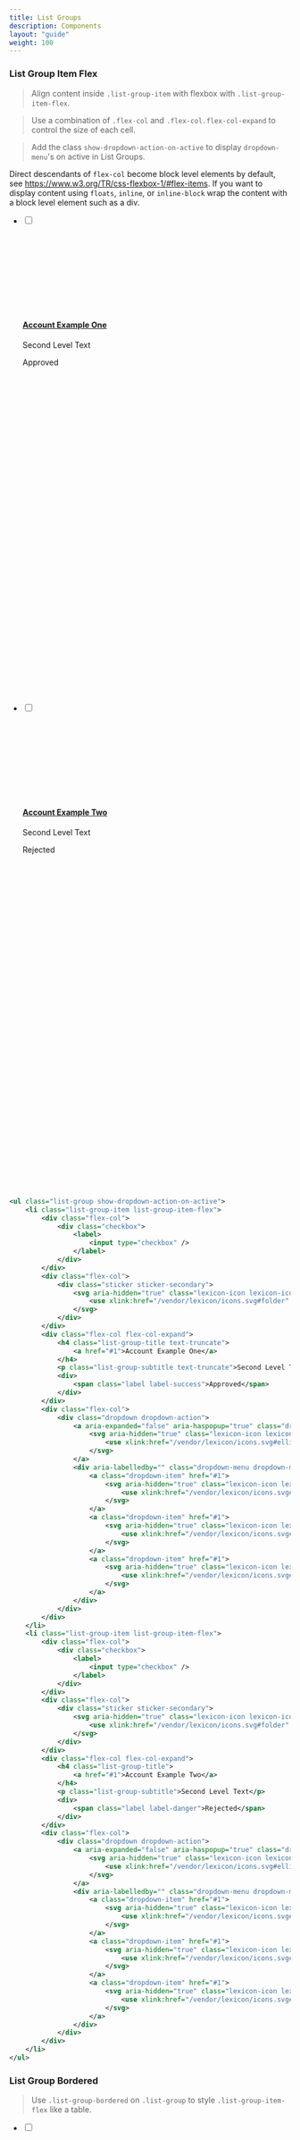 ```yaml
---
title: List Groups
description: Components
layout: "guide"
weight: 100
---
```


<article id="list-group-item-flex">

### List Group Item Flex

> Align content inside `.list-group-item` with flexbox with `.list-group-item-flex`.

> Use a combination of `.flex-col` and `.flex-col.flex-col-expand` to control the size of each cell.

> Add the class `show-dropdown-action-on-active` to display `dropdown-menu`'s on active in List Groups.

<div class="alert alert-warning">
	Direct descendants of <code>flex-col</code> become block level elements by default, see <a href="https://www.w3.org/TR/css-flexbox-1/#flex-items">https://www.w3.org/TR/css-flexbox-1/#flex-items</a>. If you want to display content using <code>floats</code>, <code>inline</code>, or <code>inline-block</code> wrap the content with a block level element such as a div.
</div>

<ul class="list-group show-dropdown-action-on-active">
	<li class="list-group-item list-group-item-flex">
		<div class="flex-col">
			<div class="checkbox">
				<label>
					<input type="checkbox" />
				</label>
			</div>
		</div>
		<div class="flex-col">
			<div class="sticker sticker-secondary">
				<svg aria-hidden="true" class="lexicon-icon lexicon-icon-folder">
					<use xlink:href="/vendor/lexicon/icons.svg#folder" />
				</svg>
			</div>
		</div>
		<div class="flex-col flex-col-expand">
			<h4 class="list-group-title text-truncate">
				<a href="#1">Account Example One</a>
			</h4>
			<p class="list-group-subtitle text-truncate">Second Level Text</p>
			<div>
				<span class="label label-success">Approved</span>
			</div>
		</div>
		<div class="flex-col">
			<div class="dropdown dropdown-action">
				<a aria-expanded="false" aria-haspopup="true" class="dropdown-toggle" data-toggle="dropdown" href="#1" id="dropdownAction1" role="button">
					<svg aria-hidden="true" class="lexicon-icon lexicon-icon-ellipsis-v">
						<use xlink:href="/vendor/lexicon/icons.svg#ellipsis-v" />
					</svg>
				</a>
				<div aria-labelledby="" class="dropdown-menu dropdown-menu-horizontal dropdown-menu-left-side-middle dropdown-menu-unstyled">
					<a class="dropdown-item" href="#1">
						<svg aria-hidden="true" class="lexicon-icon lexicon-icon-trash">
							<use xlink:href="/vendor/lexicon/icons.svg#trash" />
						</svg>
					</a>
					<a class="dropdown-item" href="#1">
						<svg aria-hidden="true" class="lexicon-icon lexicon-icon-download">
							<use xlink:href="/vendor/lexicon/icons.svg#download" />
						</svg>
					</a>
					<a class="dropdown-item" href="#1">
						<svg aria-hidden="true" class="lexicon-icon lexicon-icon-info-circle-open">
							<use xlink:href="/vendor/lexicon/icons.svg#info-circle-open" />
						</svg>
					</a>
				</div>
			</div>
		</div>
	</li>
	<li class="list-group-item list-group-item-flex">
		<div class="flex-col">
			<div class="checkbox">
				<label>
					<input type="checkbox" />
				</label>
			</div>
		</div>
		<div class="flex-col">
			<div class="sticker sticker-secondary">
				<svg aria-hidden="true" class="lexicon-icon lexicon-icon-folder">
					<use xlink:href="/vendor/lexicon/icons.svg#folder" />
				</svg>
			</div>
		</div>
		<div class="flex-col flex-col-expand">
			<h4 class="list-group-title">
				<a href="#1">Account Example Two</a>
			</h4>
			<p class="list-group-subtitle">Second Level Text</p>
			<div>
				<span class="label label-danger">Rejected</span>
			</div>
		</div>
		<div class="flex-col">
			<div class="dropdown dropdown-action">
				<a aria-expanded="false" aria-haspopup="true" class="dropdown-toggle" data-toggle="dropdown" href="#1" id="dropdownAction1" role="button">
					<svg aria-hidden="true" class="lexicon-icon lexicon-icon-ellipsis-v">
						<use xlink:href="/vendor/lexicon/icons.svg#ellipsis-v" />
					</svg>
				</a>
				<div aria-labelledby="" class="dropdown-menu dropdown-menu-horizontal dropdown-menu-left-side-middle dropdown-menu-unstyled">
					<a class="dropdown-item" href="#1">
						<svg aria-hidden="true" class="lexicon-icon lexicon-icon-trash">
							<use xlink:href="/vendor/lexicon/icons.svg#trash" />
						</svg>
					</a>
					<a class="dropdown-item" href="#1">
						<svg aria-hidden="true" class="lexicon-icon lexicon-icon-download">
							<use xlink:href="/vendor/lexicon/icons.svg#download" />
						</svg>
					</a>
					<a class="dropdown-item" href="#1">
						<svg aria-hidden="true" class="lexicon-icon lexicon-icon-info-circle-open">
							<use xlink:href="/vendor/lexicon/icons.svg#info-circle-open" />
						</svg>
					</a>
				</div>
			</div>
		</div>
	</li>
</ul>

```xml
<ul class="list-group show-dropdown-action-on-active">
	<li class="list-group-item list-group-item-flex">
		<div class="flex-col">
			<div class="checkbox">
				<label>
					<input type="checkbox" />
				</label>
			</div>
		</div>
		<div class="flex-col">
			<div class="sticker sticker-secondary">
				<svg aria-hidden="true" class="lexicon-icon lexicon-icon-folder">
					<use xlink:href="/vendor/lexicon/icons.svg#folder" />
				</svg>
			</div>
		</div>
		<div class="flex-col flex-col-expand">
			<h4 class="list-group-title text-truncate">
				<a href="#1">Account Example One</a>
			</h4>
			<p class="list-group-subtitle text-truncate">Second Level Text</p>
			<div>
				<span class="label label-success">Approved</span>
			</div>
		</div>
		<div class="flex-col">
			<div class="dropdown dropdown-action">
				<a aria-expanded="false" aria-haspopup="true" class="dropdown-toggle" data-toggle="dropdown" href="#1" id="dropdownAction1" role="button">
					<svg aria-hidden="true" class="lexicon-icon lexicon-icon-ellipsis-v">
						<use xlink:href="/vendor/lexicon/icons.svg#ellipsis-v" />
					</svg>
				</a>
				<div aria-labelledby="" class="dropdown-menu dropdown-menu-horizontal dropdown-menu-left-side-middle dropdown-menu-unstyled">
					<a class="dropdown-item" href="#1">
						<svg aria-hidden="true" class="lexicon-icon lexicon-icon-trash">
							<use xlink:href="/vendor/lexicon/icons.svg#trash" />
						</svg>
					</a>
					<a class="dropdown-item" href="#1">
						<svg aria-hidden="true" class="lexicon-icon lexicon-icon-download">
							<use xlink:href="/vendor/lexicon/icons.svg#download" />
						</svg>
					</a>
					<a class="dropdown-item" href="#1">
						<svg aria-hidden="true" class="lexicon-icon lexicon-icon-info-circle-open">
							<use xlink:href="/vendor/lexicon/icons.svg#info-circle-open" />
						</svg>
					</a>
				</div>
			</div>
		</div>
	</li>
	<li class="list-group-item list-group-item-flex">
		<div class="flex-col">
			<div class="checkbox">
				<label>
					<input type="checkbox" />
				</label>
			</div>
		</div>
		<div class="flex-col">
			<div class="sticker sticker-secondary">
				<svg aria-hidden="true" class="lexicon-icon lexicon-icon-folder">
					<use xlink:href="/vendor/lexicon/icons.svg#folder" />
				</svg>
			</div>
		</div>
		<div class="flex-col flex-col-expand">
			<h4 class="list-group-title">
				<a href="#1">Account Example Two</a>
			</h4>
			<p class="list-group-subtitle">Second Level Text</p>
			<div>
				<span class="label label-danger">Rejected</span>
			</div>
		</div>
		<div class="flex-col">
			<div class="dropdown dropdown-action">
				<a aria-expanded="false" aria-haspopup="true" class="dropdown-toggle" data-toggle="dropdown" href="#1" id="dropdownAction1" role="button">
					<svg aria-hidden="true" class="lexicon-icon lexicon-icon-ellipsis-v">
						<use xlink:href="/vendor/lexicon/icons.svg#ellipsis-v" />
					</svg>
				</a>
				<div aria-labelledby="" class="dropdown-menu dropdown-menu-horizontal dropdown-menu-left-side-middle dropdown-menu-unstyled">
					<a class="dropdown-item" href="#1">
						<svg aria-hidden="true" class="lexicon-icon lexicon-icon-trash">
							<use xlink:href="/vendor/lexicon/icons.svg#trash" />
						</svg>
					</a>
					<a class="dropdown-item" href="#1">
						<svg aria-hidden="true" class="lexicon-icon lexicon-icon-download">
							<use xlink:href="/vendor/lexicon/icons.svg#download" />
						</svg>
					</a>
					<a class="dropdown-item" href="#1">
						<svg aria-hidden="true" class="lexicon-icon lexicon-icon-info-circle-open">
							<use xlink:href="/vendor/lexicon/icons.svg#info-circle-open" />
						</svg>
					</a>
				</div>
			</div>
		</div>
	</li>
</ul>
```

</article>


<article id="list-group-bordered">

### List Group Bordered

> Use `.list-group-bordered` on `.list-group` to style `.list-group-item-flex` like a table.

<ul class="list-group list-group-bordered show-dropdown-action-on-active">
	<li class="list-group-item list-group-item-flex">
		<div class="flex-col">
			<div class="checkbox">
				<label>
					<input type="checkbox" />
				</label>
			</div>
		</div>
		<div class="flex-col">
			<div class="sticker sticker-secondary">
				<svg aria-hidden="true" class="lexicon-icon lexicon-icon-folder">
					<use xlink:href="/vendor/lexicon/icons.svg#folder" />
				</svg>
			</div>
		</div>
		<div class="flex-col flex-col-expand">
			<h4 class="list-group-title truncate-text">
				<a href="#1">Account Example One</a>
			</h4>
			<p class="list-group-subtitle truncate-text">Second Level Text</p>
			<div>
				<span class="label label-warning">Pending</span>
			</div>
		</div>
		<div class="flex-col">
			<div class="dropdown dropdown-action">
				<a aria-expanded="false" aria-haspopup="true" class="dropdown-toggle" data-toggle="dropdown" href="#1" id="dropdownAction1" role="button">
					<svg aria-hidden="true" class="lexicon-icon lexicon-icon-ellipsis-v">
						<use xlink:href="/vendor/lexicon/icons.svg#ellipsis-v" />
					</svg>
				</a>
				<div aria-labelledby="" class="dropdown-menu dropdown-menu-horizontal dropdown-menu-left-side-middle dropdown-menu-unstyled">
					<a class="dropdown-item" href="#1">
						<svg aria-hidden="true" class="lexicon-icon lexicon-icon-trash">
							<use xlink:href="/vendor/lexicon/icons.svg#trash" />
						</svg>
					</a>
					<a class="dropdown-item" href="#1">
						<svg aria-hidden="true" class="lexicon-icon lexicon-icon-download">
							<use xlink:href="/vendor/lexicon/icons.svg#download" />
						</svg>
					</a>
					<a class="dropdown-item" href="#1">
						<svg aria-hidden="true" class="lexicon-icon lexicon-icon-info-circle-open">
							<use xlink:href="/vendor/lexicon/icons.svg#info-circle-open" />
						</svg>
					</a>
				</div>
			</div>
		</div>
	</li>
	<li class="list-group-item list-group-item-flex">
		<div class="flex-col">
			<div class="checkbox">
				<label>
					<input type="checkbox" />
				</label>
			</div>
		</div>
		<div class="flex-col">
			<div class="sticker sticker-secondary">
				<svg aria-hidden="true" class="lexicon-icon lexicon-icon-folder">
					<use xlink:href="/vendor/lexicon/icons.svg#folder" />
				</svg>
			</div>
		</div>
		<div class="flex-col flex-col-expand">
			<h4 class="list-group-title">
				<a href="#1">Account Example Two</a>
			</h4>
			<p class="list-group-subtitle">Second Level Text</p>
			<div>
				<span class="label label-info">Info</span>
			</div>
		</div>
		<div class="flex-col">
			<div class="dropdown dropdown-action">
				<a aria-expanded="false" aria-haspopup="true" class="dropdown-toggle" data-toggle="dropdown" href="#1" id="dropdownAction1" role="button">
					<svg aria-hidden="true" class="lexicon-icon lexicon-icon-ellipsis-v">
						<use xlink:href="/vendor/lexicon/icons.svg#ellipsis-v" />
					</svg>
				</a>
				<div aria-labelledby="" class="dropdown-menu dropdown-menu-horizontal dropdown-menu-left-side-middle dropdown-menu-unstyled">
					<a class="dropdown-item" href="#1">
						<svg aria-hidden="true" class="lexicon-icon lexicon-icon-trash">
							<use xlink:href="/vendor/lexicon/icons.svg#trash" />
						</svg>
					</a>
					<a class="dropdown-item" href="#1">
						<svg aria-hidden="true" class="lexicon-icon lexicon-icon-download">
							<use xlink:href="/vendor/lexicon/icons.svg#download" />
						</svg>
					</a>
					<a class="dropdown-item" href="#1">
						<svg aria-hidden="true" class="lexicon-icon lexicon-icon-info-circle-open">
							<use xlink:href="/vendor/lexicon/icons.svg#info-circle-open" />
						</svg>
					</a>
				</div>
			</div>
		</div>
	</li>
</ul>

```xml
<ul class="list-group list-group-bordered show-dropdown-action-on-active">
	<li class="list-group-item list-group-item-flex">
		<div class="flex-col">
			<div class="checkbox">
				<label>
					<input type="checkbox" />
				</label>
			</div>
		</div>
		<div class="flex-col">
			<div class="sticker sticker-secondary">
				<svg aria-hidden="true" class="lexicon-icon lexicon-icon-folder">
					<use xlink:href="/vendor/lexicon/icons.svg#folder" />
				</svg>
			</div>
		</div>
		<div class="flex-col flex-col-expand">
			<h4 class="list-group-title truncate-text">
				<a href="#1">Account Example One</a>
			</h4>
			<p class="list-group-subtitle truncate-text">Second Level Text</p>
			<div>
				<span class="label label-warning">Pending</span>
			</div>
		</div>
		<div class="flex-col">
			<div class="dropdown dropdown-action">
				<a aria-expanded="false" aria-haspopup="true" class="dropdown-toggle" data-toggle="dropdown" href="#1" id="dropdownAction1" role="button">
					<svg aria-hidden="true" class="lexicon-icon lexicon-icon-ellipsis-v">
						<use xlink:href="/vendor/lexicon/icons.svg#ellipsis-v" />
					</svg>
				</a>
				<div aria-labelledby="" class="dropdown-menu dropdown-menu-horizontal dropdown-menu-left-side-middle dropdown-menu-unstyled">
					<a class="dropdown-item" href="#1">
						<svg aria-hidden="true" class="lexicon-icon lexicon-icon-trash">
							<use xlink:href="/vendor/lexicon/icons.svg#trash" />
						</svg>
					</a>
					<a class="dropdown-item" href="#1">
						<svg aria-hidden="true" class="lexicon-icon lexicon-icon-download">
							<use xlink:href="/vendor/lexicon/icons.svg#download" />
						</svg>
					</a>
					<a class="dropdown-item" href="#1">
						<svg aria-hidden="true" class="lexicon-icon lexicon-icon-info-circle-open">
							<use xlink:href="/vendor/lexicon/icons.svg#info-circle-open" />
						</svg>
					</a>
				</div>
			</div>
		</div>
	</li>
	<li class="list-group-item list-group-item-flex">
		<div class="flex-col">
			<div class="checkbox">
				<label>
					<input type="checkbox" />
				</label>
			</div>
		</div>
		<div class="flex-col">
			<div class="sticker sticker-secondary">
				<svg aria-hidden="true" class="lexicon-icon lexicon-icon-folder">
					<use xlink:href="/vendor/lexicon/icons.svg#folder" />
				</svg>
			</div>
		</div>
		<div class="flex-col flex-col-expand">
			<h4 class="list-group-title">
				<a href="#1">Account Example Two</a>
			</h4>
			<p class="list-group-subtitle">Second Level Text</p>
			<div>
				<span class="label label-info">Info</span>
			</div>
		</div>
		<div class="flex-col">
			<div class="dropdown dropdown-action">
				<a aria-expanded="false" aria-haspopup="true" class="dropdown-toggle" data-toggle="dropdown" href="#1" id="dropdownAction1" role="button">
					<svg aria-hidden="true" class="lexicon-icon lexicon-icon-ellipsis-v">
						<use xlink:href="/vendor/lexicon/icons.svg#ellipsis-v" />
					</svg>
				</a>
				<div aria-labelledby="" class="dropdown-menu dropdown-menu-horizontal dropdown-menu-left-side-middle dropdown-menu-unstyled">
					<a class="dropdown-item" href="#1">
						<svg aria-hidden="true" class="lexicon-icon lexicon-icon-trash">
							<use xlink:href="/vendor/lexicon/icons.svg#trash" />
						</svg>
					</a>
					<a class="dropdown-item" href="#1">
						<svg aria-hidden="true" class="lexicon-icon lexicon-icon-download">
							<use xlink:href="/vendor/lexicon/icons.svg#download" />
						</svg>
					</a>
					<a class="dropdown-item" href="#1">
						<svg aria-hidden="true" class="lexicon-icon lexicon-icon-info-circle-open">
							<use xlink:href="/vendor/lexicon/icons.svg#info-circle-open" />
						</svg>
					</a>
				</div>
			</div>
		</div>
	</li>
</ul>
```

</article>


<article id="list-group-header">

### List Group Header

<ul class="list-group show-dropdown-action-on-active">
	<li class="list-group-header">
		<h3 class="list-group-header-title">List Group Header 1</h3>
	</li>
	<li class="list-group-item">List Item 1</li>
	<li class="list-group-item">List Item 2</li>
	<li class="list-group-item">List Item 3</li>
	<li class="list-group-item">List Item 4</li>
	<li class="list-group-header">
		<h3 class="list-group-header-title">List Group Header 2</h3>
	</li>
	<li class="list-group-item list-group-item-flex">
		<div class="flex-col">
			<div class="checkbox">
				<label>
					<input type="checkbox" />
				</label>
			</div>
		</div>
		<div class="flex-col">
			<div class="sticker sticker-secondary">
				<svg aria-hidden="true" class="lexicon-icon lexicon-icon-folder">
					<use xlink:href="/vendor/lexicon/icons.svg#folder" />
				</svg>
			</div>
		</div>
		<div class="flex-col flex-col-expand">
			<h4 class="list-group-title text-truncate">
				<a href="#1">ReallySuperInsanelyJustIncrediblyLongAndTotallyNotPossibleWordButWeAreReallyTryingToCoverAllOurBasesHereJustInCaseSomeoneIsNutsAsPerUsual</a>
			</h4>
			<p class="list-group-subtitle text-truncate">Second Level Text</p>
			<div>
				<span class="label label-success">Approved</span>
			</div>
		</div>
		<div class="flex-col">
			<div class="dropdown dropdown-action">
				<a aria-expanded="false" aria-haspopup="true" class="dropdown-toggle" data-toggle="dropdown" href="#1" id="dropdownAction1" role="button">
					<svg aria-hidden="true" class="lexicon-icon lexicon-icon-ellipsis-v">
						<use xlink:href="/vendor/lexicon/icons.svg#ellipsis-v" />
					</svg>
				</a>
				<div aria-labelledby="" class="dropdown-menu dropdown-menu-horizontal dropdown-menu-left-side-middle dropdown-menu-unstyled">
					<a class="dropdown-item" href="#1">
						<svg aria-hidden="true" class="lexicon-icon lexicon-icon-trash">
							<use xlink:href="/vendor/lexicon/icons.svg#trash" />
						</svg>
					</a>
					<a class="dropdown-item" href="#1">
						<svg aria-hidden="true" class="lexicon-icon lexicon-icon-download">
							<use xlink:href="/vendor/lexicon/icons.svg#download" />
						</svg>
					</a>
					<a class="dropdown-item" href="#1">
						<svg aria-hidden="true" class="lexicon-icon lexicon-icon-info-circle-open">
							<use xlink:href="/vendor/lexicon/icons.svg#info-circle-open" />
						</svg>
					</a>
				</div>
			</div>
		</div>
	</li>
	<li class="list-group-item list-group-item-flex">
		<div class="flex-col">
			<div class="checkbox">
				<label>
					<input type="checkbox" />
				</label>
			</div>
		</div>
		<div class="flex-col">
			<div class="sticker sticker-secondary">
				<svg aria-hidden="true" class="lexicon-icon lexicon-icon-folder">
					<use xlink:href="/vendor/lexicon/icons.svg#folder" />
				</svg>
			</div>
		</div>
		<div class="flex-col flex-col-expand">
			<h4 class="list-group-title">
				<a href="#1">ReallySuperInsanelyJustIncrediblyLongAndTotallyNotPossibleWordButWeAreReallyTryingToCoverAllOurBasesHereJustInCaseSomeoneIsNutsAsPerUsual.</a>
			</h4>
			<p class="list-group-subtitle">Second Level Text</p>
			<div>
				<span class="label label-success">Approved</span>
			</div>
		</div>
		<div class="flex-col">
			<div class="dropdown dropdown-action">
				<a aria-expanded="false" aria-haspopup="true" class="dropdown-toggle" data-toggle="dropdown" href="#1" id="dropdownAction1" role="button">
					<svg aria-hidden="true" class="lexicon-icon lexicon-icon-ellipsis-v">
						<use xlink:href="/vendor/lexicon/icons.svg#ellipsis-v" />
					</svg>
				</a>
				<div aria-labelledby="" class="dropdown-menu dropdown-menu-horizontal dropdown-menu-left-side-middle dropdown-menu-unstyled">
					<a class="dropdown-item" href="#1">
						<svg aria-hidden="true" class="lexicon-icon lexicon-icon-trash">
							<use xlink:href="/vendor/lexicon/icons.svg#trash" />
						</svg>
					</a>
					<a class="dropdown-item" href="#1">
						<svg aria-hidden="true" class="lexicon-icon lexicon-icon-download">
							<use xlink:href="/vendor/lexicon/icons.svg#download" />
						</svg>
					</a>
					<a class="dropdown-item" href="#1">
						<svg aria-hidden="true" class="lexicon-icon lexicon-icon-info-circle-open">
							<use xlink:href="/vendor/lexicon/icons.svg#info-circle-open" />
						</svg>
					</a>
				</div>
			</div>
		</div>
	</li>
</ul>

```xml
<ul class="list-group show-dropdown-action-on-active">
	<li class="list-group-header">
		<h3 class="list-group-header-title">List Group Header 1</h3>
	</li>
	<li class="list-group-item">List Item 1</li>
	<li class="list-group-item">List Item 2</li>
	<li class="list-group-item">List Item 3</li>
	<li class="list-group-item">List Item 4</li>
	<li class="list-group-header">
		<h3 class="list-group-header-title">List Group Header 2</h3>
	</li>
	<li class="list-group-item list-group-item-flex">
		<div class="flex-col">
			<div class="checkbox">
				<label>
					<input type="checkbox" />
				</label>
			</div>
		</div>
		<div class="flex-col">
			<div class="sticker sticker-secondary">
				<svg aria-hidden="true" class="lexicon-icon lexicon-icon-folder">
					<use xlink:href="/vendor/lexicon/icons.svg#folder" />
				</svg>
			</div>
		</div>
		<div class="flex-col flex-col-expand">
			<h4 class="list-group-title text-truncate">
				<a href="#1">ReallySuperInsanelyJustIncrediblyLongAndTotallyNotPossibleWordButWeAreReallyTryingToCoverAllOurBasesHereJustInCaseSomeoneIsNutsAsPerUsual</a>
			</h4>
			<p class="list-group-subtitle text-truncate">Second Level Text</p>
			<div>
				<span class="label label-success">Approved</span>
			</div>
		</div>
		<div class="flex-col">
			<div class="dropdown dropdown-action">
				<a aria-expanded="false" aria-haspopup="true" class="dropdown-toggle" data-toggle="dropdown" href="#1" id="dropdownAction1" role="button">
					<svg aria-hidden="true" class="lexicon-icon lexicon-icon-ellipsis-v">
						<use xlink:href="/vendor/lexicon/icons.svg#ellipsis-v" />
					</svg>
				</a>
				<div aria-labelledby="" class="dropdown-menu dropdown-menu-horizontal dropdown-menu-left-side-middle dropdown-menu-unstyled">
					<a class="dropdown-item" href="#1">
						<svg aria-hidden="true" class="lexicon-icon lexicon-icon-trash">
							<use xlink:href="/vendor/lexicon/icons.svg#trash" />
						</svg>
					</a>
					<a class="dropdown-item" href="#1">
						<svg aria-hidden="true" class="lexicon-icon lexicon-icon-download">
							<use xlink:href="/vendor/lexicon/icons.svg#download" />
						</svg>
					</a>
					<a class="dropdown-item" href="#1">
						<svg aria-hidden="true" class="lexicon-icon lexicon-icon-info-circle-open">
							<use xlink:href="/vendor/lexicon/icons.svg#info-circle-open" />
						</svg>
					</a>
				</div>
			</div>
		</div>
	</li>
	<li class="list-group-item list-group-item-flex">
		<div class="flex-col">
			<div class="checkbox">
				<label>
					<input type="checkbox" />
				</label>
			</div>
		</div>
		<div class="flex-col">
			<div class="sticker sticker-secondary">
				<svg aria-hidden="true" class="lexicon-icon lexicon-icon-folder">
					<use xlink:href="/vendor/lexicon/icons.svg#folder" />
				</svg>
			</div>
		</div>
		<div class="flex-col flex-col-expand">
			<h4 class="list-group-title">
				<a href="#1">ReallySuperInsanelyJustIncrediblyLongAndTotallyNotPossibleWordButWeAreReallyTryingToCoverAllOurBasesHereJustInCaseSomeoneIsNutsAsPerUsual.</a>
			</h4>
			<p class="list-group-subtitle">Second Level Text</p>
			<div>
				<span class="label label-success">Approved</span>
			</div>
		</div>
		<div class="flex-col">
			<div class="dropdown dropdown-action">
				<a aria-expanded="false" aria-haspopup="true" class="dropdown-toggle" data-toggle="dropdown" href="#1" id="dropdownAction1" role="button">
					<svg aria-hidden="true" class="lexicon-icon lexicon-icon-ellipsis-v">
						<use xlink:href="/vendor/lexicon/icons.svg#ellipsis-v" />
					</svg>
				</a>
				<div aria-labelledby="" class="dropdown-menu dropdown-menu-horizontal dropdown-menu-left-side-middle dropdown-menu-unstyled">
					<a class="dropdown-item" href="#1">
						<svg aria-hidden="true" class="lexicon-icon lexicon-icon-trash">
							<use xlink:href="/vendor/lexicon/icons.svg#trash" />
						</svg>
					</a>
					<a class="dropdown-item" href="#1">
						<svg aria-hidden="true" class="lexicon-icon lexicon-icon-download">
							<use xlink:href="/vendor/lexicon/icons.svg#download" />
						</svg>
					</a>
					<a class="dropdown-item" href="#1">
						<svg aria-hidden="true" class="lexicon-icon lexicon-icon-info-circle-open">
							<use xlink:href="/vendor/lexicon/icons.svg#info-circle-open" />
						</svg>
					</a>
				</div>
			</div>
		</div>
	</li>
</ul>
```

</article>


<article id="list-group-unstyled">

### List Group Unstyled

> Use `.list-group-unstyled` on `.list-group` to remove default styles.

<ul class="list-group list-group-unstyled">
	<li class="list-group-header">
		<h3 class="list-group-header-title">List Group Header 1</h3>
	</li>
	<li class="list-group-item">List Item 1</li>
	<li class="list-group-item list-group-item-flex">
		<div class="flex-col flex-col-expand">
			<div class="h5">Larry Bird the best power forward in Celtic's history.</div>
			<div class="h6"><a class="list-group-link" href="#1">Monica Bellucci</a></div>
			<div class="h6">
				<span>5 Folders</span>
				<span>4 Entries</span>
			</div>
		</div>
		<div class="flex-col">
			<div class="dropdown dropdown-action">
				<a aria-expanded="false" aria-haspopup="true" class="dropdown-toggle" data-toggle="dropdown" href="#1" id="dropdownAction1" role="button">
					<svg aria-hidden="true" class="lexicon-icon lexicon-icon-ellipsis-v">
						<use xlink:href="/vendor/lexicon/icons.svg#ellipsis-v" />
					</svg>
				</a>
				<div aria-labelledby="" class="dropdown-menu dropdown-menu-horizontal dropdown-menu-left-side-middle">
					<a class="dropdown-item" href="#1">
						<svg aria-hidden="true" class="lexicon-icon lexicon-icon-trash">
							<use xlink:href="/vendor/lexicon/icons.svg#trash" />
						</svg>
					</a>
					<a class="dropdown-item" href="#1">
						<svg aria-hidden="true" class="lexicon-icon lexicon-icon-download">
							<use xlink:href="/vendor/lexicon/icons.svg#download" />
						</svg>
					</a>
					<a class="dropdown-item" href="#1">
						<svg aria-hidden="true" class="lexicon-icon lexicon-icon-info-circle-open">
							<use xlink:href="/vendor/lexicon/icons.svg#info-circle-open" />
						</svg>
					</a>
				</div>
			</div>
		</div>
	</li>
	<li class="list-group-header">
		<h3 class="list-group-header-title">List Group Header 2</h3>
	</li>
	<li class="list-group-item list-group-item-flex">
		<div class="flex-col flex-col-expand">
			<div class="h5">Karl Malone the best power forward in Jazz history.</div>
			<div class="h6"><a class="list-group-link" href="#1">Monica Bellucci</a></div>
			<div class="h6">
				<span>5 Folders</span>
				<span>4 Entries</span>
			</div>
		</div>
		<div class="flex-col">
			<div class="dropdown dropdown-action">
				<a aria-expanded="false" aria-haspopup="true" class="dropdown-toggle" data-toggle="dropdown" href="#1" id="dropdownAction1" role="button">
					<svg aria-hidden="true" class="lexicon-icon lexicon-icon-ellipsis-v">
						<use xlink:href="/vendor/lexicon/icons.svg#ellipsis-v" />
					</svg>
				</a>
				<div aria-labelledby="" class="dropdown-menu dropdown-menu-horizontal dropdown-menu-left-side-middle">
					<a class="dropdown-item" href="#1">
						<svg aria-hidden="true" class="lexicon-icon lexicon-icon-trash">
							<use xlink:href="/vendor/lexicon/icons.svg#trash" />
						</svg>
					</a>
					<a class="dropdown-item" href="#1">
						<svg aria-hidden="true" class="lexicon-icon lexicon-icon-download">
							<use xlink:href="/vendor/lexicon/icons.svg#download" />
						</svg>
					</a>
					<a class="dropdown-item" href="#1">
						<svg aria-hidden="true" class="lexicon-icon lexicon-icon-info-circle-open">
							<use xlink:href="/vendor/lexicon/icons.svg#info-circle-open" />
						</svg>
					</a>
				</div>
			</div>
		</div>
	</li>
</ul>

```xml
<ul class="list-group list-group-unstyled">
	<li class="list-group-header">
		<h3 class="list-group-header-title">List Group Header 1</h3>
	</li>
	<li class="list-group-item">List Item 1</li>
	<li class="list-group-item list-group-item-flex">
		<div class="flex-col flex-col-expand">
			<div class="h5">Larry Bird the best power forward in Celtic's history.</div>
			<div class="h6"><a class="list-group-link" href="#1">Monica Bellucci</a></div>
			<div class="h6">
				<span>5 Folders</span>
				<span>4 Entries</span>
			</div>
		</div>
		<div class="flex-col">
			<div class="dropdown dropdown-action">
				<a aria-expanded="false" aria-haspopup="true" class="dropdown-toggle" data-toggle="dropdown" href="#1" id="dropdownAction1" role="button">
					<svg aria-hidden="true" class="lexicon-icon lexicon-icon-ellipsis-v">
						<use xlink:href="/vendor/lexicon/icons.svg#ellipsis-v" />
					</svg>
				</a>
				<div aria-labelledby="" class="dropdown-menu dropdown-menu-horizontal dropdown-menu-left-side-middle">
					<a class="dropdown-item" href="#1">
						<svg aria-hidden="true" class="lexicon-icon lexicon-icon-trash">
							<use xlink:href="/vendor/lexicon/icons.svg#trash" />
						</svg>
					</a>
					<a class="dropdown-item" href="#1">
						<svg aria-hidden="true" class="lexicon-icon lexicon-icon-download">
							<use xlink:href="/vendor/lexicon/icons.svg#download" />
						</svg>
					</a>
					<a class="dropdown-item" href="#1">
						<svg aria-hidden="true" class="lexicon-icon lexicon-icon-info-circle-open">
							<use xlink:href="/vendor/lexicon/icons.svg#info-circle-open" />
						</svg>
					</a>
				</div>
			</div>
		</div>
	</li>
	<li class="list-group-header">
		<h3 class="list-group-header-title">List Group Header 2</h3>
	</li>
	<li class="list-group-item list-group-item-flex">
		<div class="flex-col flex-col-expand">
			<div class="h5">Karl Malone the best power forward in Jazz history.</div>
			<div class="h6"><a class="list-group-link" href="#1">Monica Bellucci</a></div>
			<div class="h6">
				<span>5 Folders</span>
				<span>4 Entries</span>
			</div>
		</div>
		<div class="flex-col">
			<div class="dropdown dropdown-action">
				<a aria-expanded="false" aria-haspopup="true" class="dropdown-toggle" data-toggle="dropdown" href="#1" id="dropdownAction1" role="button">
					<svg aria-hidden="true" class="lexicon-icon lexicon-icon-ellipsis-v">
						<use xlink:href="/vendor/lexicon/icons.svg#ellipsis-v" />
					</svg>
				</a>
				<div aria-labelledby="" class="dropdown-menu dropdown-menu-horizontal dropdown-menu-left-side-middle">
					<a class="dropdown-item" href="#1">
						<svg aria-hidden="true" class="lexicon-icon lexicon-icon-trash">
							<use xlink:href="/vendor/lexicon/icons.svg#trash" />
						</svg>
					</a>
					<a class="dropdown-item" href="#1">
						<svg aria-hidden="true" class="lexicon-icon lexicon-icon-download">
							<use xlink:href="/vendor/lexicon/icons.svg#download" />
						</svg>
					</a>
					<a class="dropdown-item" href="#1">
						<svg aria-hidden="true" class="lexicon-icon lexicon-icon-info-circle-open">
							<use xlink:href="/vendor/lexicon/icons.svg#info-circle-open" />
						</svg>
					</a>
				</div>
			</div>
		</div>
	</li>
</ul>
```

</article>


<article id="list-group-with-links-and-buttons">

### List Group with Links and Buttons

<div class="list-group">
	<a class="list-group-item list-group-item-action" href="#1">List Item 1</a>
	<a class="list-group-item list-group-item-action" href="#1">List Item 2</a>
	<button class="list-group-item list-group-item-action" type="button">List Item 3</button>
	<a class="list-group-item list-group-item-action" href="#1">List Item 4</a>
</div>

```xml
<div class="list-group">
	<a class="list-group-item list-group-item-action" href="#1">List Item 1</a>
	<a class="list-group-item list-group-item-action" href="#1">List Item 2</a>
	<button class="list-group-item list-group-item-action" type="button">List Item 3</button>
	<a class="list-group-item list-group-item-action" href="#1">List Item 4</a>
</div>
```

</article>


<article id="contextual-list-group">

### Contextual List Group

<ul class="list-group">
	<li class="list-group-item">List Item Normal</li>
	<li class="list-group-item list-group-item-success">List Item Success</li>
	<li class="list-group-item list-group-item-info">List Item Info</li>
	<li class="list-group-item list-group-item-warning">List Item Warning</li>
	<li class="list-group-item list-group-item-danger">List Item Danger</li>
	<li class="list-group-item list-group-item-light">List Item Light</li>
	<li class="list-group-item list-group-item-dark">List Item Dark</li>
</ul>

```xml
<ul class="list-group">
	<li class="list-group-item">List Item Normal</li>
	<li class="list-group-item list-group-item-success">List Item Success</li>
	<li class="list-group-item list-group-item-info">List Item Info</li>
	<li class="list-group-item list-group-item-warning">List Item Warning</li>
	<li class="list-group-item list-group-item-danger">List Item Danger</li>
	<li class="list-group-item list-group-item-light">List Item Light</li>
	<li class="list-group-item list-group-item-dark">List Item Dark</li>
</ul>
```

</article>


<article id="linked-contextual-list-groups">

### Linked Contextual List Groups

<div class="row">
	<div class="col-sm-6">
		<div class="list-group">
			<a class="list-group-item list-group-item-action" href="#1">List Item Action Normal</a>
			<a class="list-group-item list-group-item-action list-group-item-success" href="#1">List Item Action Success</a>
			<a class="list-group-item list-group-item-action list-group-item-info" href="#1">List Item Action Info</a>
			<a class="list-group-item list-group-item-action list-group-item-warning" href="#1">List Item Action Warning</a>
			<a class="list-group-item list-group-item-action list-group-item-danger" href="#1">List Item Action Danger</a>
			<a class="list-group-item list-group-item-action list-group-item-light" href="#1">List Item Action Light</a>
			<a class="list-group-item list-group-item-action list-group-item-dark" href="#1">List Item Action Dark</a>
		</div>
	</div>
	<div class="col-sm-6">
		<div class="list-group">
			<a class="active list-group-item list-group-item-action" href="#1">List Item Action Normal Active</a>
			<a class="active list-group-item list-group-item-action list-group-item-success" href="#1">List Item Action Success Active</a>
			<a class="active list-group-item list-group-item-action list-group-item-info" href="#1">List Item Action Info Active</a>
			<a class="active list-group-item list-group-item-action list-group-item-warning" href="#1">List Item Action Warning Active</a>
			<a class="active list-group-item list-group-item-action list-group-item-danger" href="#1">List Item Action Danger Active</a>
			<a class="active list-group-item list-group-item-action list-group-item-light" href="#1">List Item Action Light Active</a>
			<a class="active list-group-item list-group-item-action list-group-item-dark" href="#1">List Item Action Dark Active</a>
		</div>
	</div>
</div>

```xml
<div class="list-group">
	<a class="list-group-item list-group-item-action" href="#1">List Item Action Normal</a>
	<a class="list-group-item list-group-item-action list-group-item-success" href="#1">List Item Action Success</a>
	<a class="list-group-item list-group-item-action list-group-item-info" href="#1">List Item Action Info</a>
	<a class="list-group-item list-group-item-action list-group-item-warning" href="#1">List Item Action Warning</a>
	<a class="list-group-item list-group-item-action list-group-item-danger" href="#1">List Item Action Danger</a>
	<a class="list-group-item list-group-item-action list-group-item-light" href="#1">List Item Action Light</a>
	<a class="list-group-item list-group-item-action list-group-item-dark" href="#1">List Item Action Dark</a>
</div>

<div class="list-group">
	<a class="active list-group-item list-group-item-action" href="#1">List Item Action Normal Active</a>
	<a class="active list-group-item list-group-item-action list-group-item-success" href="#1">List Item Action Success Active</a>
	<a class="active list-group-item list-group-item-action list-group-item-info" href="#1">List Item Action Info Active</a>
	<a class="active list-group-item list-group-item-action list-group-item-warning" href="#1">List Item Action Warning Active</a>
	<a class="active list-group-item list-group-item-action list-group-item-danger" href="#1">List Item Action Danger Active</a>
	<a class="active list-group-item list-group-item-action list-group-item-light" href="#1">List Item Action Light Active</a>
	<a class="active list-group-item list-group-item-action list-group-item-dark" href="#1">List Item Action Dark Active</a>
</div>
```

</article>


<script>
{literal}
$(function() {
	$('.list-group .list-group-item input[type="checkbox"]').on(
		'click',
		function(event) {
			$(this).closest('.list-group-item').toggleClass('active');
		}
	);
});
{/literal}
</script>